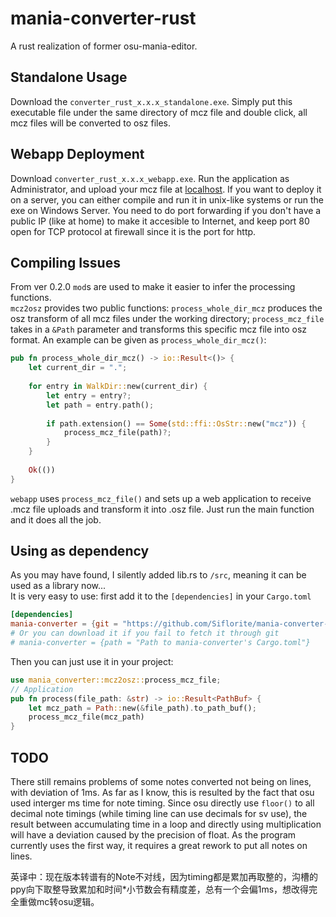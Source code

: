 # mania-converter-rust
A rust realization of former osu-mania-editor.<br>
## Standalone Usage
Download the `converter_rust_x.x.x_standalone.exe`. Simply put this executable file under the same directory of mcz file and double click, all mcz files will be converted to osz files.
## Webapp Deployment
Download `converter_rust_x.x.x_webapp.exe`. Run the application as Administrator, and upload your mcz file at [localhost](http:://localhost/). If you want to deploy it on a server, you can either compile and run it in unix-like systems or run the exe on Windows Server. You need to do port forwarding if you don't have a public IP (like at home) to make it accesible to Internet, and keep port 80 open for TCP protocol at firewall since it is the port for http.
## Compiling Issues
From ver 0.2.0 `mod`s are used to make it easier to infer the processing functions.<br> 
`mcz2osz` provides two public functions: `process_whole_dir_mcz` produces the osz transform of all mcz files under the working directory; `process_mcz_file` takes in a `&Path` parameter and transforms this specific mcz file into osz format. An example can be given as `process_whole_dir_mcz()`:
```rust
pub fn process_whole_dir_mcz() -> io::Result<()> {
    let current_dir = "."; 
    
    for entry in WalkDir::new(current_dir) {
        let entry = entry?;
        let path = entry.path();
        
        if path.extension() == Some(std::ffi::OsStr::new("mcz")) {
            process_mcz_file(path)?;
        }
    }
    
    Ok(())
}
```
`webapp` uses `process_mcz_file()` and sets up a web application to receive .mcz file uploads and transform it into .osz file. Just run the main function and it does all the job.
## Using as dependency
As you may have found, I silently added lib.rs to `/src`, meaning it can be used as a library now...  
It is very easy to use: first add it to the `[dependencies]` in your `Cargo.toml`
```TOML
[dependencies]
mania-converter = {git = "https://github.com/Siflorite/mania-converter-rust"}
# Or you can download it if you fail to fetch it through git
# mania-converter = {path = "Path to mania-converter's Cargo.toml"}
```
Then you can just use it in your project:
```Rust
use mania_converter::mcz2osz::process_mcz_file;
// Application
pub fn process(file_path: &str) -> io::Result<PathBuf> {
    let mcz_path = Path::new(&file_path).to_path_buf();
    process_mcz_file(mcz_path)
}
```

## TODO
There still remains problems of some notes converted not being on lines, with deviation of 1ms. As far as I know, this is resulted by the fact that osu used interger ms time for note timing. Since osu directly use `floor()` to all decimal note timings (while timing line can use decimals for sv use), the result between accumulating time in a loop and directly using multiplication will have a deviation caused by the precision of float. As the program currently uses the first way, it requires a great rework to put all notes on lines.

英译中：现在版本转谱有的Note不对线，因为timing都是累加再取整的，沟槽的ppy向下取整导致累加和时间*小节数会有精度差，总有一个会偏1ms，想改得完全重做mc转osu逻辑。
